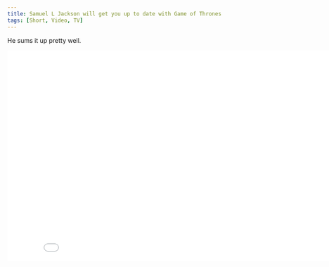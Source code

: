 ```yaml
---
title: Samuel L Jackson will get you up to date with Game of Thrones
tags: [Short, Video, TV]
---
```


He sums it up pretty well.

<iframe src="//www.youtube.com/embed/6N4gEJ_ED98?wmode=opaque&amp;enablejsapi=1" height="480" width="854" scrolling="no" frameborder="0" allowfullscreen=""></iframe>